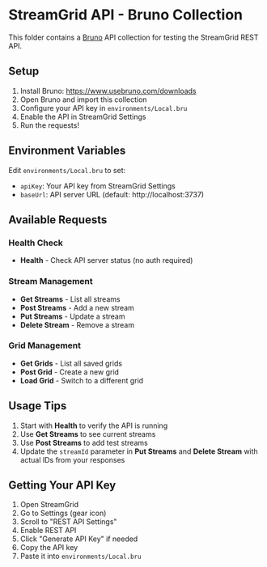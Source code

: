 # StreamGrid API - Bruno Collection

This folder contains a [Bruno](https://www.usebruno.com/) API collection for testing the StreamGrid REST API.

## Setup

1. Install Bruno: https://www.usebruno.com/downloads
2. Open Bruno and import this collection
3. Configure your API key in `environments/Local.bru`
4. Enable the API in StreamGrid Settings
5. Run the requests!

## Environment Variables

Edit `environments/Local.bru` to set:
- `apiKey`: Your API key from StreamGrid Settings
- `baseUrl`: API server URL (default: http://localhost:3737)

## Available Requests

### Health Check
- **Health** - Check API server status (no auth required)

### Stream Management
- **Get Streams** - List all streams
- **Post Streams** - Add a new stream
- **Put Streams** - Update a stream
- **Delete Stream** - Remove a stream

### Grid Management
- **Get Grids** - List all saved grids
- **Post Grid** - Create a new grid
- **Load Grid** - Switch to a different grid

## Usage Tips

1. Start with **Health** to verify the API is running
2. Use **Get Streams** to see current streams
3. Use **Post Streams** to add test streams
4. Update the `streamId` parameter in **Put Streams** and **Delete Stream** with actual IDs from your responses

## Getting Your API Key

1. Open StreamGrid
2. Go to Settings (gear icon)
3. Scroll to "REST API Settings"
4. Enable REST API
5. Click "Generate API Key" if needed
6. Copy the API key
7. Paste it into `environments/Local.bru`
